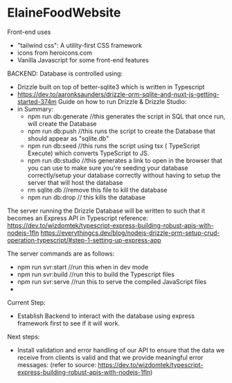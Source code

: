 # ElaineFoodWebsite

Front-end uses 
- "tailwind css": A utility-first CSS framework
- icons from heroicons.com
- Vanilla Javascript for some front-end features

BACKEND:
Database is controlled using:
- Drizzle built on top of better-sqlite3 which is written in Typescript
- https://dev.to/aaronksaunders/drizzle-orm-sqlite-and-nuxt-js-getting-started-374m Guide on how to run Drizzle & Drizzle Studio:
- in Summary:
    - npm run db:generate //this generates the script in SQL that once run, will create the Database
    - npm run db:push //this runs the script to create the Database that should appear as "sqlite.db"
    - npm run db:seed //this runs the script using tsx ( TypeScript Execute) which converts TypeScript to JS.
    - npm run db:studio //this generates a link to open in the browser that you can use to make sure you're seeding your database correctly/setup your database correctly without having to setup the server that will host the database
    - rm sqlite.db //remove this file to kill the database
    - npm run db:drop // this kills the database


The server running the Drizzle Database will be written to such that it becomes an Express API in Typescript
reference: https://dev.to/wizdomtek/typescript-express-building-robust-apis-with-nodejs-1fln 
https://everythingcs.dev/blog/nodejs-drizzle-orm-setup-crud-operation-typescript/#step-1-setting-up-express-app 

The server commands are as follows:
- npm run svr:start //run this when in dev mode
- npm run svr:build //run this to build the Typescript files
- npm run svr:serve //run this to serve the compiled JavaScript files
- 


Current Step:
- Establish Backend to interact with the database using express framework first to see if it will work. 

Next steps:
- Install validation and error handling of our API to ensure that the data we receive from clients is valid and that we provide meaningful error messages: (refer to source: https://dev.to/wizdomtek/typescript-express-building-robust-apis-with-nodejs-1fln)




